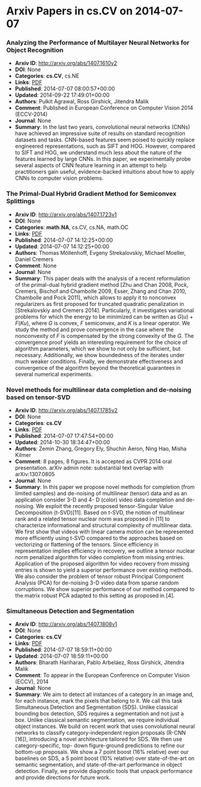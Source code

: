 # Arxiv Papers in cs.CV on 2014-07-07
### Analyzing the Performance of Multilayer Neural Networks for Object Recognition
- **Arxiv ID**: http://arxiv.org/abs/1407.1610v2
- **DOI**: None
- **Categories**: **cs.CV**, cs.NE
- **Links**: [PDF](http://arxiv.org/pdf/1407.1610v2)
- **Published**: 2014-07-07 08:00:57+00:00
- **Updated**: 2014-09-22 17:49:01+00:00
- **Authors**: Pulkit Agrawal, Ross Girshick, Jitendra Malik
- **Comment**: Published in European Conference on Computer Vision 2014 (ECCV-2014)
- **Journal**: None
- **Summary**: In the last two years, convolutional neural networks (CNNs) have achieved an impressive suite of results on standard recognition datasets and tasks. CNN-based features seem poised to quickly replace engineered representations, such as SIFT and HOG. However, compared to SIFT and HOG, we understand much less about the nature of the features learned by large CNNs. In this paper, we experimentally probe several aspects of CNN feature learning in an attempt to help practitioners gain useful, evidence-backed intuitions about how to apply CNNs to computer vision problems.



### The Primal-Dual Hybrid Gradient Method for Semiconvex Splittings
- **Arxiv ID**: http://arxiv.org/abs/1407.1723v1
- **DOI**: None
- **Categories**: **math.NA**, cs.CV, cs.NA, math.OC
- **Links**: [PDF](http://arxiv.org/pdf/1407.1723v1)
- **Published**: 2014-07-07 14:12:25+00:00
- **Updated**: 2014-07-07 14:12:25+00:00
- **Authors**: Thomas Möllenhoff, Evgeny Strekalovskiy, Michael Moeller, Daniel Cremers
- **Comment**: None
- **Journal**: None
- **Summary**: This paper deals with the analysis of a recent reformulation of the primal-dual hybrid gradient method [Zhu and Chan 2008, Pock, Cremers, Bischof and Chambolle 2009, Esser, Zhang and Chan 2010, Chambolle and Pock 2011], which allows to apply it to nonconvex regularizers as first proposed for truncated quadratic penalization in [Strekalovskiy and Cremers 2014]. Particularly, it investigates variational problems for which the energy to be minimized can be written as $G(u) + F(Ku)$, where $G$ is convex, $F$ semiconvex, and $K$ is a linear operator. We study the method and prove convergence in the case where the nonconvexity of $F$ is compensated by the strong convexity of the $G$. The convergence proof yields an interesting requirement for the choice of algorithm parameters, which we show to not only be sufficient, but necessary. Additionally, we show boundedness of the iterates under much weaker conditions. Finally, we demonstrate effectiveness and convergence of the algorithm beyond the theoretical guarantees in several numerical experiments.



### Novel methods for multilinear data completion and de-noising based on tensor-SVD
- **Arxiv ID**: http://arxiv.org/abs/1407.1785v2
- **DOI**: None
- **Categories**: **cs.CV**
- **Links**: [PDF](http://arxiv.org/pdf/1407.1785v2)
- **Published**: 2014-07-07 17:47:54+00:00
- **Updated**: 2014-10-30 18:34:47+00:00
- **Authors**: Zemin Zhang, Gregory Ely, Shuchin Aeron, Ning Hao, Misha Kilmer
- **Comment**: 8 pages, 8 figures. It is accepted as CVPR 2014 oral presentation.
  arXiv admin note: substantial text overlap with arXiv:1307.0805
- **Journal**: None
- **Summary**: In this paper we propose novel methods for completion (from limited samples) and de-noising of multilinear (tensor) data and as an application consider 3-D and 4- D (color) video data completion and de-noising. We exploit the recently proposed tensor-Singular Value Decomposition (t-SVD)[11]. Based on t-SVD, the notion of multilinear rank and a related tensor nuclear norm was proposed in [11] to characterize informational and structural complexity of multilinear data. We first show that videos with linear camera motion can be represented more efficiently using t-SVD compared to the approaches based on vectorizing or flattening of the tensors. Since efficiency in representation implies efficiency in recovery, we outline a tensor nuclear norm penalized algorithm for video completion from missing entries. Application of the proposed algorithm for video recovery from missing entries is shown to yield a superior performance over existing methods. We also consider the problem of tensor robust Principal Component Analysis (PCA) for de-noising 3-D video data from sparse random corruptions. We show superior performance of our method compared to the matrix robust PCA adapted to this setting as proposed in [4].



### Simultaneous Detection and Segmentation
- **Arxiv ID**: http://arxiv.org/abs/1407.1808v1
- **DOI**: None
- **Categories**: **cs.CV**
- **Links**: [PDF](http://arxiv.org/pdf/1407.1808v1)
- **Published**: 2014-07-07 18:59:11+00:00
- **Updated**: 2014-07-07 18:59:11+00:00
- **Authors**: Bharath Hariharan, Pablo Arbeláez, Ross Girshick, Jitendra Malik
- **Comment**: To appear in the European Conference on Computer Vision (ECCV), 2014
- **Journal**: None
- **Summary**: We aim to detect all instances of a category in an image and, for each instance, mark the pixels that belong to it. We call this task Simultaneous Detection and Segmentation (SDS). Unlike classical bounding box detection, SDS requires a segmentation and not just a box. Unlike classical semantic segmentation, we require individual object instances. We build on recent work that uses convolutional neural networks to classify category-independent region proposals (R-CNN [16]), introducing a novel architecture tailored for SDS. We then use category-specific, top- down figure-ground predictions to refine our bottom-up proposals. We show a 7 point boost (16% relative) over our baselines on SDS, a 5 point boost (10% relative) over state-of-the-art on semantic segmentation, and state-of-the-art performance in object detection. Finally, we provide diagnostic tools that unpack performance and provide directions for future work.



